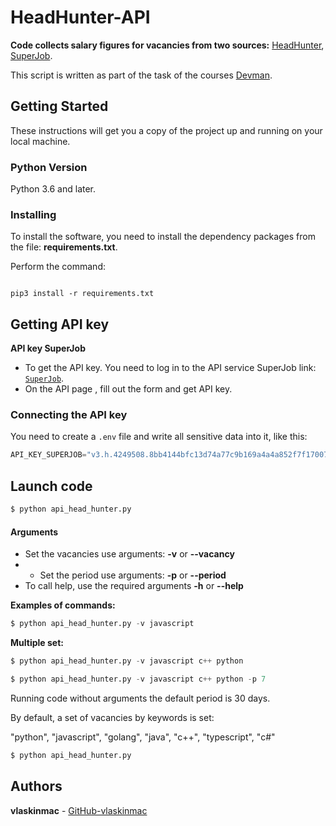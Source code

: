 # HeadHunter-API


**Code collects salary figures for vacancies from two sources:** [HeadHunter](https://hh.ru), [SuperJob](https://www.superjob.ru).


This script is written as part of the task of the courses [Devman](https://dvmn.org).


## Getting Started

These instructions will get you a copy of the project up and running on your local machine.

### Python Version

Python 3.6 and later.

### Installing

To install the software, you need to install the dependency packages from the file: **requirements.txt**.

Perform the command:

```

pip3 install -r requirements.txt

```


## Getting API key

**API key SuperJob**

- To get the API key. You need to log in to the API service SuperJob link: [`SuperJob`](https://api.superjob.ru/info/).
- On the API page , fill out the form and get API key.


### Connecting the API key

You need to create a `.env` file and write all sensitive data into it, like this:

```python
API_KEY_SUPERJOB="v3.h.4249508.8bb4144bfc13d74a77c9b169a4a4a852f7f17007"
```

## Launch code

```python
$ python api_head_hunter.py

```

#### Arguments
- Set the vacancies use arguments: **-v** or **--vacancy**
- - Set the period use arguments: **-p** or **--period**
- To call help, use the required arguments **-h** or **--help**


**Examples of commands:**

```python
$ python api_head_hunter.py -v javascript

```
**Multiple set:**

```python
$ python api_head_hunter.py -v javascript c++ python

```

```python
$ python api_head_hunter.py -v javascript c++ python -p 7

```

Running code without arguments the default period is 30 days.

By default, a set of vacancies by keywords is set:

"python", "javascript", "golang", "java", "c++", "typescript", "c#"

```python
$ python api_head_hunter.py

```


## Authors

**vlaskinmac**  - [GitHub-vlaskinmac](https://github.com/vlaskinmac/)


